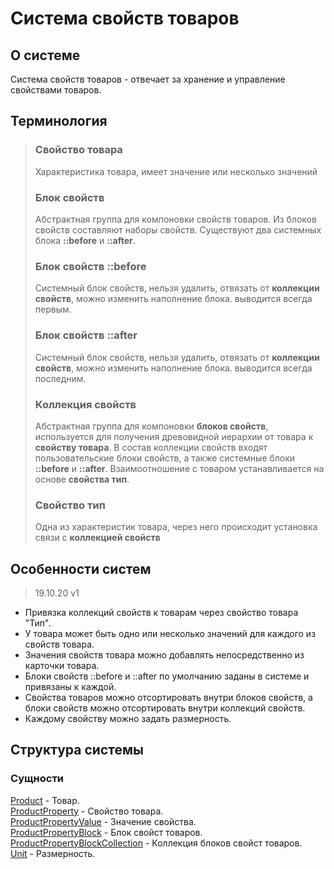# Система свойств товаров
## О системе
Система свойств товаров - отвечает за хранение и управление свойствами товаров.
## Терминология

> ### Свойство товара
> Характеристика товара, имеет значение или несколько значений
> ### Блок свойств
> Абстрактная группа для компоновки свойств товаров. Из блоков свойств составляют наборы свойств.
Существуют два системных блока **::before** и **::after**.
> ### Блок свойств ::before
> Системный блок свойств, нельзя удалить, отвязать от **коллекции свойств**, можно изменить 
наполнение блока. выводится всегда первым.
> ### Блок свойств ::after
> Системный блок свойств, нельзя удалить, отвязать от **коллекции свойств**, можно изменить 
наполнение блока. выводится всегда последним.
> ### Коллекция свойств 
> Абстрактная группа для компоновки **блоков свойств**, используется для получения древовидной иерархии от товара 
к **свойству товара**. В состав коллекции свойств входят пользовательские блоки свойств, а также системные 
блоки **::before** и **::after**. Взаимоотношение с товаром устанавливается на основе **свойства тип**.
> ### Свойство тип
> Одна из характеристик товара, через него происходит установка связи с **коллекцией свойств**

## Особенности систем
>19.10.20 v1
* Привязка коллекций свойств к товарам через свойство товара "Тип".
* У товара может быть  одно или несколько значений для каждого из свойств товара.
* Значения свойств товара можно добавлять непосредственно из карточки товара.
* Блоки свойств ::before и ::after по умолчанию заданы в системе и привязаны к каждой.
* Свойства товаров можно отсортировать внутри блоков свойств, а блоки свойств можно отсортировать внутри коллекций
свойств.
* Каждому свойству можно задать размерность.

## Структура системы

### Сущности
[Product](../Product.md) - Товар.  
[ProductProperty](ProductProperty.md) - Свойство товара.  
[ProductPropertyValue](ProductPropertyValue.md) - Значение свойства.  
[ProductPropertyBlock](ProductPropertyBlock.md) - Блок свойст товаров.  
[ProductPropertyBlockCollection](ProductPropertyBlockCollection.md) - Коллекция блоков свойст товаров.  
[Unit](Unit.md) - Размерность. 